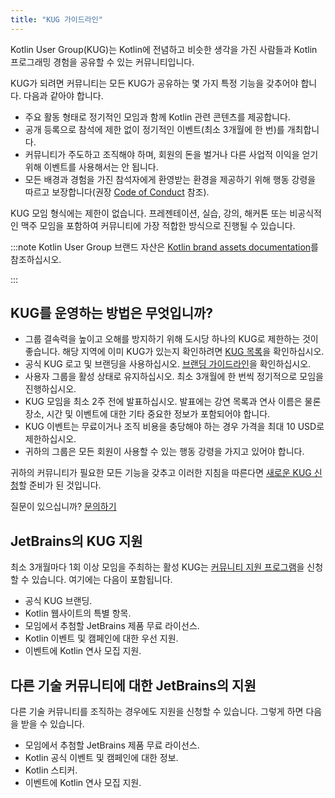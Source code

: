 ```yaml
---
title: "KUG 가이드라인"
---
```

Kotlin User Group(KUG)는 Kotlin에 전념하고 비슷한 생각을 가진 사람들과 Kotlin 프로그래밍 경험을 공유할 수 있는 커뮤니티입니다.

KUG가 되려면 커뮤니티는 모든 KUG가 공유하는 몇 가지 특정 기능을 갖추어야 합니다. 다음과 같아야 합니다.
* 주요 활동 형태로 정기적인 모임과 함께 Kotlin 관련 콘텐츠를 제공합니다.
* 공개 등록으로 참석에 제한 없이 정기적인 이벤트(최소 3개월에 한 번)를 개최합니다.
* 커뮤니티가 주도하고 조직해야 하며, 회원의 돈을 벌거나 다른 사업적 이익을 얻기 위해 이벤트를 사용해서는 안 됩니다.
* 모든 배경과 경험을 가진 참석자에게 환영받는 환경을 제공하기 위해 행동 강령을 따르고 보장합니다(권장 [Code of Conduct](https://github.com/jetbrains#code-of-conduct) 참조).

KUG 모임 형식에는 제한이 없습니다. 프레젠테이션, 실습, 강의, 해커톤 또는 비공식적인 맥주 모임을 포함하여 커뮤니티에 가장 적합한 방식으로 진행될 수 있습니다.

:::note
Kotlin User Group 브랜드 자산은 [Kotlin brand assets documentation](kotlin-brand-assets#kotlin-user-group-brand-assets)를 참조하십시오.

:::

## KUG를 운영하는 방법은 무엇입니까?

* 그룹 결속력을 높이고 오해를 방지하기 위해 도시당 하나의 KUG로 제한하는 것이 좋습니다. 해당 지역에 이미 KUG가 있는지 확인하려면 [KUG 목록](https://kotlinlang.org/community/user-groups/)을 확인하십시오.
* 공식 KUG 로고 및 브랜딩을 사용하십시오. [브랜딩 가이드라인](kotlin-brand-assets#kotlin-user-group-brand-assets)을 확인하십시오.
* 사용자 그룹을 활성 상태로 유지하십시오. 최소 3개월에 한 번씩 정기적으로 모임을 진행하십시오.
* KUG 모임을 최소 2주 전에 발표하십시오. 발표에는 강연 목록과 연사 이름은 물론 장소, 시간 및 이벤트에 대한 기타 중요한 정보가 포함되어야 합니다.
* KUG 이벤트는 무료이거나 조직 비용을 충당해야 하는 경우 가격을 최대 10 USD로 제한하십시오.
* 귀하의 그룹은 모든 회원이 사용할 수 있는 행동 강령을 가지고 있어야 합니다.

귀하의 커뮤니티가 필요한 모든 기능을 갖추고 이러한 지침을 따른다면 [새로운 KUG 신청](https://surveys.jetbrains.com/s3/submit-a-local-kotlin-user-group)할 준비가 된 것입니다.

질문이 있으십니까? [문의하기](mailto:kug@jetbrains.com)

## JetBrains의 KUG 지원

최소 3개월마다 1회 이상 모임을 주최하는 활성 KUG는 [커뮤니티 지원 프로그램](https://www.jetbrains.com/community/user-groups/)을 신청할 수 있습니다. 여기에는 다음이 포함됩니다.
* 공식 KUG 브랜딩.
* Kotlin 웹사이트의 특별 항목.
* 모임에서 추첨할 JetBrains 제품 무료 라이선스.
* Kotlin 이벤트 및 캠페인에 대한 우선 지원.
* 이벤트에 Kotlin 연사 모집 지원.

## 다른 기술 커뮤니티에 대한 JetBrains의 지원

다른 기술 커뮤니티를 조직하는 경우에도 지원을 신청할 수 있습니다. 그렇게 하면 다음을 받을 수 있습니다.
* 모임에서 추첨할 JetBrains 제품 무료 라이선스.
* Kotlin 공식 이벤트 및 캠페인에 대한 정보.
* Kotlin 스티커.
* 이벤트에 Kotlin 연사 모집 지원.